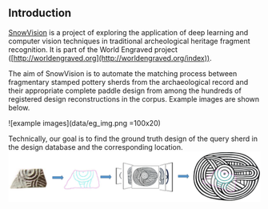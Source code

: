 ## Introduction


[SnowVision](https://github.com/rudylyh/SnowVision) is a project of exploring the application of deep learning and computer vision techniques in traditional archeological heritage fragment recognition. It is part of the World Engraved project ([http://worldengraved.org](http://worldengraved.org/index)).

The aim of SnowVision is to automate the matching process between fragmentary stamped pottery sherds from the archaeological record and their appropriate complete paddle design from among the hundreds of registered design reconstructions in the corpus. Example images are shown below.

![example images](data/eg_img.png =100x20)

Technically, our goal is to find the ground truth design of the query sherd in the design database and the corresponding location.
![example images](data/match_goal.png)
